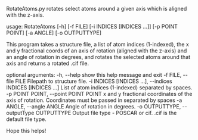 RotateAtoms.py rotates select atoms around a given axis which is aligned with the z-axis.

usage: RotateAtoms [-h] [-f FILE] [-i INDICES [INDICES ...]] [-p POINT POINT] [-a ANGLE] [-o OUTPUTTYPE]

This program takes a structure file, a list of atom indices (1-indexed), the x and y fractional coords of an axis of rotation (aligned with the z-axis)
and an angle of rotation in degrees, and rotates the selected atoms around that axis and returns a rotated .cif file.

optional arguments:
  -h, --help            show this help message and exit
  -f FILE, --file FILE  Filepath to structure file.
  -i INDICES [INDICES ...], --indices INDICES [INDICES ...]
                        List of atom indices (1-indexed) separated by spaces.
  -p POINT POINT, --point POINT POINT
                        x and y fractional coordinates of the axis of rotation. Coordinates must be passed in separated by spaces
  -a ANGLE, --angle ANGLE
                        Angle of rotation in degrees.
  -o OUTPUTTYPE, --outputType OUTPUTTYPE
                        Output file type - POSCAR or cif. .cif is the default file type.

Hope this helps!